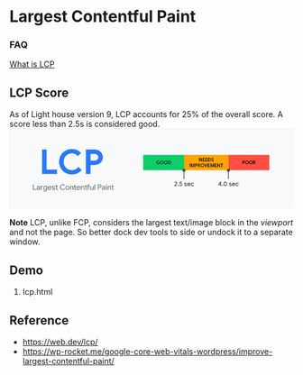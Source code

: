 # Largest Contentful Paint

### FAQ
[What is LCP](https://web.dev/lcp/#what-is-lcp)

## LCP Score
As of Light house version 9, LCP accounts for 25% of the overall score. A score less than 2.5s is considered good.
![lcp score](./doc/score.png)

**Note** LCP, unlike FCP, considers the largest text/image block in the *viewport* and not the page. So better dock dev tools to side or undock it to a separate window.

## Demo
1. lcp.html 


## Reference
* https://web.dev/lcp/
* https://wp-rocket.me/google-core-web-vitals-wordpress/improve-largest-contentful-paint/